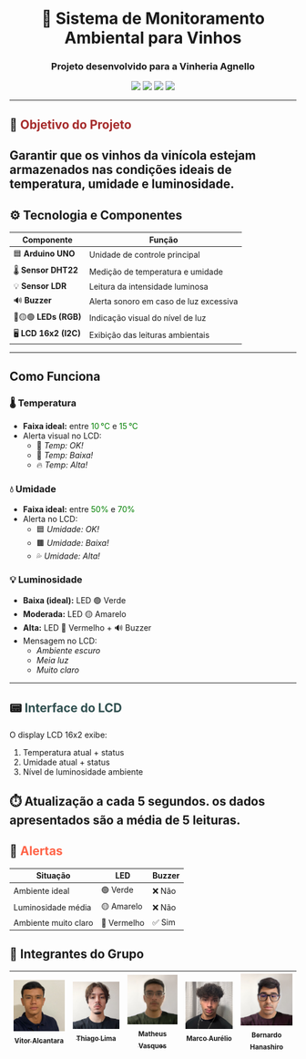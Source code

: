 
<h1 align="center">🍷 Sistema de Monitoramento Ambiental para Vinhos</h1>
<h3 align="center">Projeto desenvolvido para a <strong>Vinheria Agnello</strong></h3>

<p align="center">
  <img src="https://img.shields.io/badge/Arduino-UNO-00979D?style=for-the-badge&logo=arduino&logoColor=white">
  <img src="https://img.shields.io/badge/Sensor-DHT22-yellow?style=for-the-badge">
  <img src="https://img.shields.io/badge/Sensor-LDR-orange?style=for-the-badge">
  <img src="https://img.shields.io/badge/Display-LCD_16x2-blue?style=for-the-badge">
</p>

---

## 📌 <span style="color:#A52A2A">Objetivo do Projeto</span>

Garantir que os vinhos da **vinícola** estejam armazenados nas **condições ideais de temperatura, umidade e luminosidade.**
---


## ⚙️ <span>Tecnologia e Componentes</span>

| Componente         | Função                              |
|--------------------|--------------------------------------|
| 🟦 **Arduino UNO**      | Unidade de controle principal        |
| 🌡 **Sensor DHT22**     | Medição de temperatura e umidade     |
| 💡 **Sensor LDR**       | Leitura da intensidade luminosa      |
| 🔊 **Buzzer**            | Alerta sonoro em caso de luz excessiva |
| 🔴🟡🟢 **LEDs (RGB)**     | Indicação visual do nível de luz     |
| 🖥 **LCD 16x2 (I2C)**   | Exibição das leituras ambientais     |

---

##  <span>Como Funciona</span>

### 🌡️ Temperatura

- **Faixa ideal:** entre <span style="color:green">10 °C</span> e <span style="color:green">15 °C</span>
- Alerta visual no LCD:
  - 🔵 *Temp: OK!* 
  - 🥶 *Temp: Baixa!* 
  - 🔥 *Temp: Alta!*

### 💧 Umidade

- **Faixa ideal:** entre <span style="color:green">50%</span> e <span style="color:green">70%</span>
- Alerta no LCD:
  - 🟦 *Umidade: OK!*  
  - 🟫 *Umidade: Baixa!*  
  - 💦 *Umidade: Alta!*

### 💡 Luminosidade

- **Baixa (ideal):** LED 🟢 Verde  
- **Moderada:** LED 🟡 Amarelo  
- **Alta:** LED 🔴 Vermelho + 🔊 Buzzer  
- Mensagem no LCD:
  - *Ambiente escuro*
  - *Meia luz*
  - *Muito claro*

---

## 📟 <span style="color:#2F4F4F">Interface do LCD</span>

O display LCD 16x2 exibe:

1. Temperatura atual + status
2. Umidade atual + status
3. Nível de luminosidade ambiente

⏱️ **Atualização a cada 5 segundos.**
os dados apresentados são a média de 5 leituras.
---

## 🚨 <span style="color:#FF6347">Alertas</span>

| Situação              | LED      | Buzzer |
|-----------------------|----------|--------|
| Ambiente ideal        | 🟢 Verde  | ❌ Não |
| Luminosidade média    | 🟡 Amarelo| ❌ Não |
| Ambiente muito claro  | 🔴 Vermelho | ✅ Sim |

## 👥 Integrantes do Grupo
| [<img loading="lazy" src="./images/Vitor.png" width=115><br><sub>Vitor Alcantara</sub>](https://github.com/VitorAlcantara-tech) | [<img loading="lazy" src="./images/Thiago.png" width=115><br><sub>Thiago Lima</sub>](https://github.com/thiagolima-tech) |  [<img loading="lazy" src="./images/Matheus.png" width=115><br><sub>Matheus Vasques</sub>](https://github.com/maatvasques) | [<img loading="lazy" src="./images/Marco.png" width=115><br><sub>Marco Aurélio</sub>](https://github.com/Arriatea) | [<img loading="lazy" src="./images/Bernardo.png" width=115><br><sub>Bernardo Hanashiro</sub>](https://github.com/BernardoYuji) | 
| :---: | :---: | :---: | :---: | :---: |
